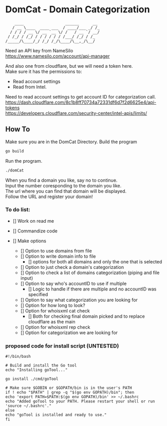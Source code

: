 # DomCat - Domain Categorization
```
    ____                  ______      __ 
   / __ \____  ____ ___  / ____/___ _/ /_
  / / / / __ \/ __ `__ \/ /   / __ `/ __/
 / /_/ / /_/ / / / / / / /___/ /_/ / /_  
/_____/\____/_/ /_/ /_/\____/\__,_/\__/
```

Need an API key from NameSilo   
https://www.namesilo.com/account/api-manager   

And also one from cloudflare, but we will need a token here.   
Make sure it has the permissions to:
- Read account settings
- Read from Intel.   

Need to read account settings to get account ID for categorization call.   
https://dash.cloudflare.com/8c1b8ff70734a72331df6d7f2d6625e4/api-tokens   
https://developers.cloudflare.com/security-center/intel-apis/limits/

## How To
Make sure you are in the DomCat Directory.
Build the program   
```bash
go build
```
Run the program.   
```bash
./domCat
```
When you find a domain you like, say no to continue.   
Input the number coresponding to the domain you like.   
The url where you can find that domain will be displayed.   
Follow the URL and register your domain!   
   
### To do list:
- [] Work on read me

- [] Commandize code

- [] Make options   
    - [] Option to use domains from file   
    - [] Option to write domain info to file   
        - [] options for both all domains and only the one that is selected
    - [] Option to just check a domain's categorization   
    - [] Option to check a list of domains categorization (piping and file input)  
    - [] Option to say who's accountID to use if multiple   
        - [] Logic to handle if there are multiple and no accountID was specified  
    - [] Option to say what categorization you are looking for
    - [] Option for how long to look?
    - [] Option for whoisxml cat check
        - [] Both for checking final domain picked and to replace cloudflare as the main
    - [] Option for whoisxml rep check 
    - [] Option for categorization we are looking for


### proposed code for install script (UNTESTED)
    #!/bin/bash

    # Build and install the Go tool
    echo "Installing goTool..."

    go install ./cmd/goTool

    # Make sure $GOBIN or $GOPATH/bin is in the user's PATH
    if ! echo "$PATH" | grep -q "$(go env GOPATH)/bin"; then
    echo 'export PATH=$PATH:$(go env GOPATH)/bin' >> ~/.bashrc
    echo "Added goTool to your PATH. Please restart your shell or run 'source ~/.bashrc'."
    else
    echo "goTool is installed and ready to use."
    fi
